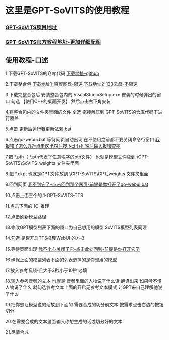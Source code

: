 # 这里是GPT-SoVITS的使用教程

### [GPT-SoVITS项目地址](https://github.com/RVC-Boss/GPT-SoVITS)

### [GPT-SoVITS官方教程地址-更加详细配图](https://www.yuque.com/baicaigongchang1145haoyuangong/ib3g1e)


## 使用教程-口述
 
  1.下载GPT-SoVITS的仓库代码
    [下载地址-github]([https://github.com/RVC-Boss/GPT-SoVITS](https://github.com/RVC-Boss/GPT-SoVITS/archive/refs/heads/main.zip))

  2.下载整合包
    [下载地址1-百度网盘-限速](https://pan.baidu.com/share/init?surl=OE5qL0KreO-ASHwm6Zl9gA&pwd=mqpi)
    [下载地址2-123云盘-不限速](https://www.123pan.com/s/5tIqVv-GVRcv.html)
  
  3.下载完整合包后 安装整合包内的 VisualStudioSetup.exe 安装的时候弹出的窗口 勾选 【使用C++的桌面开发】 然后点击右下角安装

  4.将整合包内的文件夹里面的文件 全选 拖拽解压到 GPT-SoVITS的仓库代码下进行覆盖

  5.点击 更新后运行我更新依赖.bat

  6.点击go-webui.bat 等待网页自动出现 在不使用之前都不要关闭命令行窗口  [我报错了怎么办?-点击这里然后按下ctrl+F 然后输入报错查找](https://www.yuque.com/baicaigongchang1145haoyuangong/ib3g1e/pgah3gvetrdy8ryt)
  
  7.把 *.pth（ *.pth代表了任意名字的pth文件） 也就是模型文件放到 \GPT-SoVITS\SoVITS_weights 文件夹里面
  
  8.把 *.ckpt 也就是GPT文件放到 \GPT-SoVITS\GPT_weights 文件夹里面

  9.回到网页  [我不到它了-点击回到那个网页-前提是你打开了go-webui.bat](http://localhost:9874/)
  
  10.点击上面三个的 1-GPT-SoVITS-TTS

  11.点击下面的 1C-推理
  
  12.点击刷新模型路径

  13.修改GPT模型列表下面的窗口为自己想用的模型  SoVITS模型列表同理

  14.勾选 是否开启TTS推理WebUI 的方框

  15.等待页面出现  [我不小心关闭了它-点击此处回到-前提是你打开它了](http://localhost:9872/)

  16.确保上面的模型列表下面的列表选择的是你想用的模型
  
  17.放入参考音频-且大于3秒小于10秒 必填

  18.输入参考音频的文本 也就是 音频里面的人物说了什么话 翻译出来 如果听不懂人物说了什么 就勾选参考文本上面的开启无参考文本模式 让GPT来自己理解他说了什么

  19.把你想让模型说的话放到下面的 需要合成的切分前文本 按需求点击右边的按钮 切分

  20.在需要合成的文本里面输入你想生成的话或切分好的文本

  21.尽情合成
